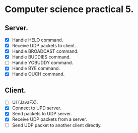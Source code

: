# Computer science practical 5.

## Server.
 - [x] Handle HELO command.
 - [x] Receive UDP packets to client.
 - [x] Handle BROADCAST command.
 - [x] Handle BUDDIES command. 
 - [ ] Handle YOBUDDY command.
 - [x] Handle BYE command.
 - [x] Handle OUCH command.

## Client.
 - [ ] UI (JavaFX).
 - [x] Connect to UPD server.
 - [x] Send packets to UDP server.
 - [x] Receive UDP packets from a server.
 - [ ] Send UDP packet to another client directly.
